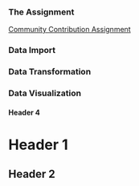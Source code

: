 ### The Assignment

[Community Contribution Assignment](contribution.html)

### Data Import

### Data Transformation

### Data Visualization

#### Header 4

# Header 1

## Header 2
